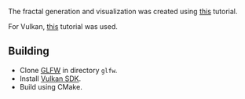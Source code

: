 The fractal generation and visualization was created using [this](https://www.codingame.com/playgrounds/2358/how-to-plot-the-mandelbrot-set/mandelbrot-set) tutorial.

For Vulkan, [this](https://vulkan-tutorial.com/) tutorial was used.

## Building
* Clone [GLFW](https://github.com/glfw/glfw) in directory `glfw`.
* Install [Vulkan SDK](https://www.lunarg.com/vulkan-sdk/).
* Build using CMake.
